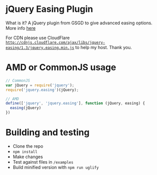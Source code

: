 # jQuery Easing Plugin

What is it? A jQuery plugin from GSGD to give advanced easing options. More info [here](http://gsgd.co.uk/sandbox/jquery/easing)

For CDN please use CloudFlare [`http://cdnjs.cloudflare.com/ajax/libs/jquery-easing/1.3/jquery.easing.min.js`](http://cdnjs.cloudflare.com/ajax/libs/jquery-easing/1.3/jquery.easing.min.js) to help my host. Thank you.

# AMD or CommonJS usage

```js
// CommonJS
var jQuery = require('jquery');
require('jquery.easing')(jQuery);

// AMD
define(['jquery', 'jquery.easing'], function (jQuery, easing) {
  easing(jQuery)
})
```

# Building and testing

* Clone the repo
* `npm install`
* Make changes
* Test against files in `/examples`
* Build minified version with `npm run uglify`
